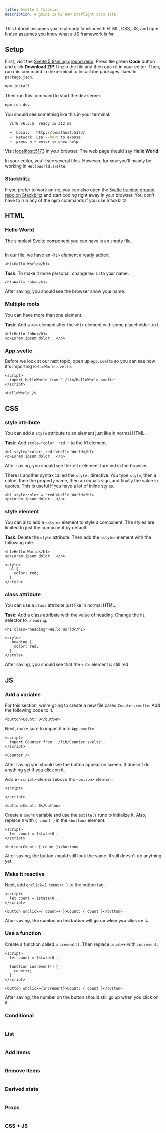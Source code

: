 ```yaml
---
title: Svelte 5 Tutorial
description: A guide in my new Starlight docs site.
---
```


This tutorial assumes you're already familiar with HTML, CSS, JS, and npm. It also assumes you know what a JS framework is for.

## Setup

First, visit the <a href="https://github.com/simpledevio/svelte-5-training-ground" target="_blank">Svelte 5 training ground repo</a>. Press the green **Code** button and click **Download ZIP**. Unzip the file and then open it in your editor. Then, run this command in the terminal to install the packages listed in `package.json`.

```bash
npm install
```

Then run this command to start the dev server.

```bash
npm run dev
```

You should see something like this in your terminal.

```bash
  VITE v6.3.5  ready in 312 ms

  ➜  Local:   http://localhost:5173/
  ➜  Network: use --host to expose
  ➜  press h + enter to show help
```

Visit <a href="http://localhost:5173/" target="_blank">localhost:5173</a> in your browser. The web page should say **Hello World**.

In your editor, you'll see several files. However, for now you'll mainly be working in `HelloWorld.svelte`.

### Stackblitz

If you prefer to work online, you can also open the <a href="https://stackblitz.com/github/simpledevio/svelte-5-training-ground?file=src/lib/HelloWorld.svelte" target="_blank">Svelte training ground repo on Stackblitz</a> and start coding right away in your browser. You don't have to run any of the npm commands if you use Stackblitz.

## HTML

### Hello World

The simplest Svelte component you can have is an empty file.

```svelte

```

In our file, we have an `<h1>` element already added.

```svelte title="HelloWorld.svelte"
<h1>Hello World</h1>
```

**Task:** To make it more personal, change `World` to your name.

```svelte title="HelloWorld.svelte" "John"
<h1>Hello John</h1>
```

After saving, you should see the browser show your name.

### Multiple roots

You can have more than one element.

**Task:** Add a `<p>` element after the `<h1>` element with some placeholder text.

```svelte title="HelloWorld.svelte" "<p>Lorem ipsum dolor...</p>"
<h1>Hello John</h1>
<p>Lorem ipsum dolor...</p>
```

### App.svelte

Before we look at our next topic, open up `App.svelte` so you can see how it's importing `HelloWorld.svelte`.

```svelte title="App.svelte" {2, 5}
<script>
  import HelloWorld from './lib/HelloWorld.svelte'
</script>

<HelloWorld />
```

## CSS

### style attribute

You can add a `style` attribute to an element just like in normal HTML.

**Task:** Add `style="color: red;"` to the h1 element.

```svelte title="HelloWorld.svelte" "style="color: red;""
<h1 style="color: red;">Hello World</h1>
<p>Lorem ipsum dolor...</p>
```

After saving, you should see the `<h1>` element turn red in the browser.

There is another syntax called the `style:` directive. You type `style`, then a colon, then the property name, then an equals sign, and finally the value in quotes. This is useful if you have a lot of inline styles.

```svelte title="HelloWorld.svelte" "style:color = "red""
<h1 style:color = "red">Hello World</h1>
<p>Lorem ipsum dolor...</p>
```

### style element

You can also add a `<style>` element to style a component. The styles are limited to just the component by default.

**Task:** Delete the `style` attribute. Then add the `<style>` element with the following rule.

```svelte title="HelloWorld.svelte" {4-8}
<h1>Hello World</h1>
<p>Lorem ipsum dolor...</p>

<style>
  h1 {
    color: red;
  }
</style>
```

### class attribute

You can use a `class` attribute just like in normal HTML.

**Task:** Add a class attribute with the value of heading. Change the `h1` selector to `.heading`.

```svelte title="HelloWorld.svelte" "class="heading"" ".heading"
<h1 class="heading">Hello World</h1>

<style>
  .heading {
    color: red;
  }
</style>
```

After saving, you should see that the `<h1>` element is still red.

## JS

### Add a variable

For this section, we're going to create a new file called `Counter.svelte`. Add the following code to it.

```svelte title="Counter.svelte" {2-4}
<button>Count: 0</button>
```

Next, make sure to import it into `App.svelte`.

```svelte title="App.svelte" {2, 5}
<script>
  import Counter from './lib/Counter.svelte';
</script>

<Counter />
```

After saving you should see the button appear on screen. It doesn't do anything yet if you click on it.

Add a `<script>` element above the `<button>` element.

```svelte title="Counter.svelte" {1-3}
<script>

</script>

<button>Count: 0</button>
```

Create a `count` variable and use the `$state()` rune to initialize it. Also, replace `0` with `{ count }` in the `<button>` element.

```svelte title="Counter.svelte" {2} "{ count }"
<script>
  let count = $state(0);
</script>

<button>Count: { count }</button>
```

After saving, the button should still look the same. It still doesn't do anything yet.

### Make it reactive

Next, add `onclick={ count++ }` to the button tag.

```svelte title="Counter.svelte" "onclick={ count++ }"
<script>
  let count = $state(0);
</script>

<button onclick={ count++ }>Count: { count }</button>
```

After saving, the number on the button will go up when you click on it.

### Use a function

Create a function called `increment()`. Then replace `count++` with `increment`.

```svelte title="Counter.svelte" {4-6} "{increment}"
<script>
  let count = $state(0);

  function increment() {
    count++;
  }
</script>

<button onclick={increment}>Count: { count }</button>
```

After saving, the number on the button should still go up when you click on it.

### Conditional



```svelte title=".svelte"

```



### List



```svelte title=".svelte"

```



### Add items



```svelte title=".svelte"

```



### Remove items



```svelte title=".svelte"

```



### Derived state



```svelte title=".svelte"

```



### Props



```svelte title=".svelte"

```



### CSS + JS



```svelte title=".svelte"

```


